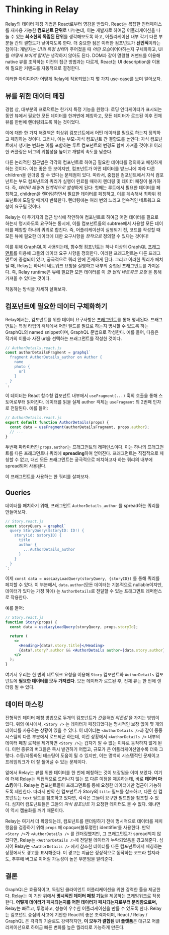 # Thinking in Relay

Relay의 데이터 페칭 기법은 React로부터 영감을 받았다. React는 복잡한 인터페이스를 재사용 가능한 **컴포넌트 단위**로 나누는데, 이는 개발자로 하여금 어플리케이션을 나눌 수 있는 **최소한의 독립된 단위**를 생각해보도록 하고, 어플리케이션 내부 각기 다른 부분들 간의 결합도가 낮아지도록 한다. 더 중요한 점은 이러한 컴포넌트가 **선언적**이라는 점이다: 개발자는 *UI의 특정 상태*가 주어졌을 때 *어떤 모습*이어야하는지 구체화하고, UI를 _어떻게 보이게 할지는_ 생각하지 않아도 된다. DOM과 같이 명령형 커맨드를 이용해 native 뷰를 조작하는 이전의 접근 방법과는 다르게, React는 UI description을 이용해 필요한 커맨드를 자동적으로 결정한다.

이러한 아이디어가 어떻게 Relay에 적용되었는지 몇 가지 use-case를 보며 알아보자.

## 뷰를 위한 데이터 페칭

경험 상, 대부분의 프로덕트는 한가지 특정 기능을 원했다: 로딩 인디케이터가 표시되는 동안 뷰에서 필요한 모든 데이터를 한꺼번에 페칭하고, 모든 데이터가 로드된 이후 전체 뷰를 한번에 렌더링되도록 하는 것이었다.

이에 대한 한 가지 해결책은 최상위 컴포넌트에서 어떤 데이터를 필요로 하는지 정의하고 페칭하는 것이다. 그러나, 이는 부모-자식 컴포넌트 간 결합도를 높인다: 자식 컴포넌트에서 생기는 변화는 이를 포함하는 루트 컴포넌트의 변경도 함께 가져올 것이다! 이러한 커플링은 버그의 위험성을 높이고 개발의 속도를 낮춘다.

다른 논리적인 접근법은 각각의 컴포넌트로 하여금 필요한 데이터를 정의하고 페칭하게 하는 것이다. 이는 좋은 듯 보이지만, 컴포넌트가 어떤 데이터를 받느냐에 따라 다른 children을 렌더링 할 수 있다는 문제점이 있다. 따라서, 중첩된 컴포넌트에서 자식 컴포넌트는 부모 컴포넌트의 쿼리가 실행이 완료될 때까지 렌더링 및 데이터 페칭이 불가하다. 즉, *데이터 페칭이 단계적으로 발생*하게 된다: 첫째는 루트에서 필요한 데이터를 페칭하고, children을 렌더링하면서 필요한 데이터를 페칭하고, 이를 계속해서 최하위 컴포넌트에 도달할 때까지 반복한다. 렌더링에는 여러 번의 느리고 연속적인 네트워크 요청이 요구될 것이다.

Relay는 이 두가지의 접근 방식에 착안하여 컴포넌트로 하여금 어떤 데이터를 필요로 하는지 명시하도록 요구하는 동시에, 이를 컴포넌트들의 subtree에서 사용할 모든 데이터를 페칭할 하나의 쿼리로 합친다. 즉, 어플리케이션이 실행되기 전, 코드를 작성할 때 모든 뷰에 필요한 데이터에 대한 요구사항을 _정적으로_ 정의할 수 있다는 것이다!

이를 위해 GraphQL이 사용되는데, 함수형 컴포넌트는 하나 이상의 GraphQL [프래그먼트](https://relay.dev/docs/guided-tour/rendering/fragments/)를 이용해 그들의 데이터 요구 사항을 정의한다. 이러한 프래그먼트는 다른 프래그먼트에 중첩되어 있고, 궁극적으로 쿼리 안에 존재하게 된다. 그리고 이러한 쿼리가 페치될 때, Relay는 하나의 네트워크 요청을 실행하고 내부의 중첩된 프래그먼트를 가져온다. 즉, Relay runtime은 뷰에 필요한 모든 데이터를 이 _한 번의 네트워크 요청_ 을 통해 가져올 수 있다는 것이다.

작동하는 방식을 자세히 살펴보자.

## 컴포넌트에 필요한 데이터 구체화하기

Relay에서는, 컴포넌트를 위한 데이터 요구사항은 [프래그먼트](https://relay.dev/docs/guided-tour/rendering/fragments/)를 통해 명세된다. 프래그먼트는 특정 타입의 객체에서 어떤 필드를 필요로 하는지 명시할 수 있도록 하는 GraphQL의 named snippet이며, GraphQL 문법으로 작성한다. 예를 들어, 다음은 작가의 이름과 사진 url을 선택하는 프래그먼트를 작성한 것이다.

```jsx
// AuthorDetails.react.js
const authorDetailsFragment = graphql`
  fragment AuthorDetails_author on Author {
    name
    photo {
      url
    }
  }
`;
```

이 데이터는 React 함수형 컴포넌트 내부에서 `useFragment(...)` 훅의 호출을 통해 스토어로부터 읽어진다. 데이터를 읽을 실제 author 객체는 `useFragment` 의 2번째 인자로 전달된다. 예를 들어:

```jsx
// AuthorDetails.react.js
export default function AuthorDetails(props) {
  const data = useFragment(authorDetailsFragment, props.author);
  // ...
}
```

두번째 파라미터인 `props.author`는 프래그먼트의 레퍼런스이다. 이는 하나의 프래그먼트를 다른 프래그먼트나 쿼리에 **spreading**하여 얻어진다. 프래그먼트는 직접적으로 페칭할 수 없고, 대신 모든 프래그먼트는 궁극적으로 페치하고자 하는 쿼리의 내부에 spread되어 사용된다.

이 프래그먼트를 사용하는 한 쿼리를 살펴보자.

## Queries

데이터를 페치하기 위해, 프래그먼트 `AuthorDetails_author` 를 spread하는 쿼리를 만들어보자.

```jsx
// Story.react.js
const storyQuery = graphql`
  query StoryQuery($storyID: ID!) {
    story(id: $storyID) {
      title
      author {
        ...AuthorDetails_author
      }
    }
  }
`;
```

이제 `const data = useLazyLoadQuery(storyQuery, {storyID})` 를 통해 쿼리를 페치할 수 있다. 이 부분에서, `data.author`(모든 데이터는 기본적으로 nullable이지만, 데이터가 있다는 가정 하에) 는 `AuthorDetails`로 전달할 수 있는 프래그먼트 레퍼런스로 작용한다.

예를 들어:

```jsx
// Story.react.js
function Story(props) {
  const data = useLazyLoadQuery(storyQuery, props.storyId);

  return (
    <>
      <Heading>{data?.story.title}</Heading>
      {data?.story?.author && <AuthorDetails author={data.story.author} />}
    </>
  );
}
```

여기서 우리는 한 번의 네트워크 요청을 이용해 `Story` 컴포넌트와 `AuthorDetails` 컴포넌트에 **필요한 데이터를 모두 가져왔다.** 모든 데이터가 로드된 후, 전체 뷰는 한 번에 렌더링 될 수 있다.

## 데이터 마스킹

전형적인 데이터 페칭 방법으로 두개의 컴포넌트가 _간접적인 의존성_ 을 가지는 방법이 있다. 위의 예시에서, `<Story />` 는 데이터가 페칭되었다는 명시적인 보장 없이 몇 개의 데이터를 사용하는 상황이 있을 수 있다. 이 데이터는 `<AuthorDetails />`과 같이 종종 시스템의 다른 부분에서 로드되곤 하는데, 이런 상황에서 `<AuthorDetails />` 내부의 데이터 페칭 로직을 제거하면 `<Story />`는 갑자기 알 수 없는 이유로 동작하지 않게 된다. 이런 종류의 버그들은 즉시 발견하기 어렵고, 규모가 큰 어플리케이션일수록 더욱 그렇다. 수동/자동화된 테스팅이 도움이 될 수 있지만, 이는 명백히 시스템적인 문제이고 프레임워크가 더 잘 풀어낼 수 있는 문제이다.

앞에서 Relay는 뷰를 위한 데이터를 한 번에 페칭하는 것이 보장됨을 이미 보았다. 여기에 더해 Relay는 직접적으로 드러나지 않는 또 다른 이점을 제공하는데, 바로 **데이터 마스킹**이다. Relay는 컴포넌트들이 프래그먼트를 통해 요청한 데이터에만 접근이 가능하도록 제한한다. 따라서 만약 한 컴포넌트가 Story의 `title` 필드를 참조하고, 다른 한 컴포넌트는 `text` 필드를 참조하고 있다면, 각각은 그들이 요구한 필드만을 참조할 수 있다. 심지어 컴포넌트들은 그들의 _자식 컴포넌트_ 가 요청한 데이터도 볼 수 없다. 왜냐면 이 역시 캡슐화를 깨기 때문이다.

Relay는 여기서 더 확장되는데, 컴포넌트를 렌더링하기 전에 명시적으로 데이터를 페치했음을 검증하기 위해 `props` 에 opaque(불투명한) identifier를 사용한다. 만약 `<Story />`가 `<AuthorDetails />` 를 렌더링했지만, 그 프래그먼트가 spread되지 않았다면, Relay는 `<AuthorDetails />`에 전달될 데이터가 누락되었음을 경고해준다. 심지어 Relay는 `<AuthorDetails />` 에서 참조한 데이터를 다른 컴포넌트에서 페칭하는 상황에서도 경고를 표시해준다. 이 경고는 지금은 정상적으로 동작하는 코드라 할지라도, 추후에 버그로 이어질 가능성이 높은 부분임을 알려준다.

## 결론

GraphQL은 효율적이고, 독립된 클라이언트 어플리케이션을 위한 강력한 툴을 제공한다. Relay는 이 기반 위에서 **명시적인 데이터 페칭 기능**을 제공하는 프레임워크로 작용한다. **어떻게 데이터가 페치되는지를 어떤 데이터가 페치되는지로부터 분리함으로써,** Relay는 빠르고, 투명하고, 성능이 우수한 어플리케이션을 만들 수 있도록 한다. Relay는 컴포넌트 중심의 사고에 기반한 React의 좋은 조력자이며, React / Relay / GraphQL 은 각각의 기술로도 강력하지만, **이 모두가 결합된 UI 플랫폼**은 대규모 어플리케이션으로 하여금 빠른 변화를 높은 퀄리티로 가능하게 만든다.
